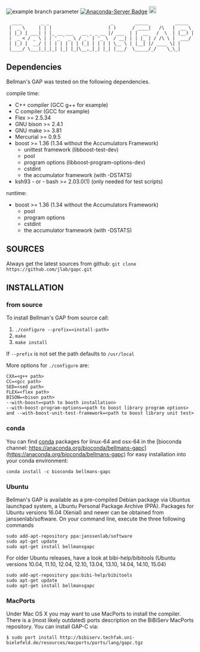 ![example branch parameter](https://github.com/jlab/gapc/actions/workflows/c-cpp.yml/badge.svg)
[![Anaconda-Server Badge](https://anaconda.org/bioconda/bellmans-gapc/badges/version.svg)](https://anaconda.org/bioconda/bellmans-gapc)
<a href="https://launchpad.net/~janssenlab/+archive/ubuntu/software" style="border: none;"><img src="http://media.launchpad.net/lp-badge-kit/launchpad-badge-w160px.png" alt="Launchpad logo" style="border: none;" height="20px;"/></a>
```
  ____       _ _                       _        _____          _____  
 |  _ \     | | |                     ( )      / ____|   /\   |  __ \ 
 | |_) | ___| | |_ __ ___   __ _ _ __ |/ ___  | |  __   /  \  | |__) |
 |  _ < / _ \ | | '_ ` _ \ / _` | '_ \  / __| | | |_ | / /\ \ |  ___/ 
 | |_) |  __/ | | | | | | | (_| | | | | \__ \ | |__| |/ ____ \| |     
 |____/ \___|_|_|_| |_| |_|\__,_|_| |_| |___/  \_____/_/    \_\_|     
```                                                                      
                                                                    
## Dependencies

Bellman's GAP was tested on the following dependencies.

compile time:
- C++ compiler (GCC g++ for example)
- C compiler (GCC for example)
- Flex >= 2.5.34
- GNU bison >= 2.4.1
- GNU make >= 3.81
- Mercurial >= 0.9.5
- boost >=  1.36 (1.34 without the Accumulators Framework)
  - unittest framework (libboost-test-dev)
  - pool
  - program options (libboost-program-options-dev)
  - cstdint
  - the accumulator framework (with -DSTATS)
- ksh93 - or - bash >= 2.03.0(1) (only needed for test scripts)

runtime:
- boost >=  1.36 (1.34 without the Accumulators Framework)
  - pool
  - program options
  - cstdint
  - the accumulator framework (with -DSTATS)

## SOURCES

Always get the latest sources from github:
`git clone https://github.com/jlab/gapc.git`


## INSTALLATION

### from source

To install Bellman's GAP from source call:

1. `./configure --prefix=<install-path>`
2. `make`
3. `make install`

If `--prefix` is not set the path defaults to `/usr/local`

More options for `./configure` are:
```
CXX=<g++ path>
CC=<gcc path>
SED=<sed path>
FLEX=<flex path>
BISON=<bison path>
--with-boost=<path to booth installation>
--with-boost-program-options=<path to boost library program options> and --with-boost-unit-test-framework=<path to boost library unit test>
```

### conda

You can find [conda](https://bioconda.github.io/user/install.html) packages for linux-64 and osx-64 in the [bioconda channel: https://anaconda.org/bioconda/bellmans-gapc](https://anaconda.org/bioconda/bellmans-gapc) for easy installation into your conda environment:
```
conda install -c bioconda bellmans-gapc
```

### Ubuntu

Bellman's GAP is available as a pre-compiled Debian package via Ubuntus launchpad system, a Ubuntu Personal Package Archive (PPA).
Packages for Ubuntu versions 16.04 (Xenial) and newer can be obtained from janssenlab/software.
On your command line, execute the three following commands
```
sudo add-apt-repository ppa:janssenlab/software
sudo apt-get update
sudo apt-get install bellmansgapc
```
For older Ubuntu releases, have a look at bibi-help/bibitools (Ubuntu versions 10.04, 11.10, 12.04, 12.10, 13.04, 13.10, 14.04, 14.10, 15.04) 
```
sudo add-apt-repository ppa:bibi-help/bibitools
sudo apt-get update
sudo apt-get install bellmansgapc
```

### MacPorts

Under Mac OS X you may want to use MacPorts to install the compiler. There is a (most likely outdated) ports description on the BiBiServ MacPorts repository. You can install GAP-C via:

`$ sudo port install http://bibiserv.techfak.uni-bielefeld.de/resources/macports/ports/lang/gapc.tgz`
